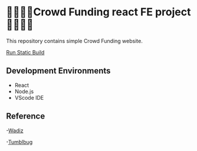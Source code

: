 # 👨‍👩‍👧‍👦Crowd Funding react FE project👨‍👨‍👦‍👦

This repository contains simple Crowd Funding website.

[Run Static Build](https://jjggu97.github.io/)

## Development Environments

- React
- Node.js
- VScode IDE

## Reference 

-[Wadiz](https://www.wadiz.kr/web/main)

-[Tumblbug](https://tumblbug.com/discover?projectSort=popular&ongoing=onGoing)

